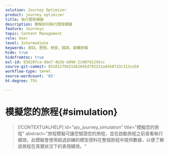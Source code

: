 ```yaml
---
solution: Journey Optimizer
product: journey optimizer
title: 執行歷程模擬
description: 瞭解如何執行歷程模擬
feature: Journeys
topic: Content Management
role: User
level: Intermediate
keywords: 測試，歷程，檢查，錯誤，疑難排解
hide: true
hidefromtoc: true
exl-id: 03828fca-dde7-4b3b-b890-2c007d1245cc
source-git-commit: 851812f94214b2045d792251ad458733c313ce58
workflow-type: tm+mt
source-wordcount: '65'
ht-degree: 75%

---
```


# 模擬您的旅程{#simulation}

>[!CONTEXTUALHELP]
>id="ajo_journey_simulation"
>title="模擬您的旅程"
>abstract="旅程模擬可讓您驗證您的旅程，並在啟動旅程之前查看執行績效。此模擬會使用經過訓練的模型資料在整個旅程中提供數據，以便了解該旅程在真實狀況下的表現績效。"
